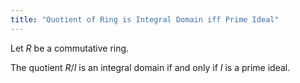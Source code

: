 ```yaml
---
title: "Quotient of Ring is Integral Domain iff Prime Ideal"
---
```


Let $R$ be a commutative ring.

The quotient $R/I$ is an integral domain if and only if $I$ is a prime ideal.